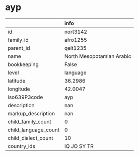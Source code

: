 # ayp
|                      | info                      |
|:---------------------|:--------------------------|
| id                   | nort3142                  |
| family_id            | afro1255                  |
| parent_id            | qelt1235                  |
| name                 | North Mesopotamian Arabic |
| bookkeeping          | False                     |
| level                | language                  |
| latitude             | 36.2986                   |
| longitude            | 42.0047                   |
| iso639P3code         | ayp                       |
| description          | nan                       |
| markup_description   | nan                       |
| child_family_count   | 0                         |
| child_language_count | 0                         |
| child_dialect_count  | 10                        |
| country_ids          | IQ JO SY TR               |